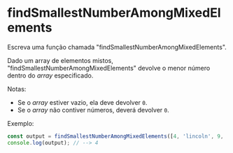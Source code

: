 # findSmallestNumberAmongMixedElements

Escreva uma função chamada "findSmallestNumberAmongMixedElements".

Dado um array de elementos mistos, "findSmallestNumberAmongMixedElements"
devolve o menor número dentro do _array_ especificado.

Notas:

* Se o _array_ estiver vazio, ela deve devolver `0`.
* Se  o _array_ não contiver números, deverá devolver `0`.

Exemplo:

```javascript
const output = findSmallestNumberAmongMixedElements([4, 'lincoln', 9, 'octopus']);
console.log(output); // --> 4
```
